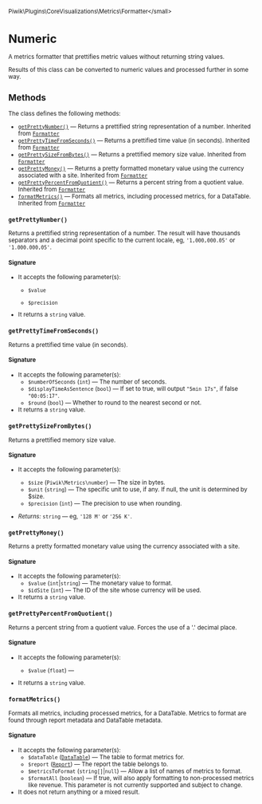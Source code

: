 <small>Piwik\Plugins\CoreVisualizations\Metrics\Formatter\</small>

Numeric
=======

A metrics formatter that prettifies metric values without returning string values.

Results of this class can be converted to numeric values and processed further in
some way.

Methods
-------

The class defines the following methods:

- [`getPrettyNumber()`](#getprettynumber) &mdash; Returns a prettified string representation of a number. Inherited from [`Formatter`](../../../../../Piwik/Metrics/Formatter.md)
- [`getPrettyTimeFromSeconds()`](#getprettytimefromseconds) &mdash; Returns a prettified time value (in seconds). Inherited from [`Formatter`](../../../../../Piwik/Metrics/Formatter.md)
- [`getPrettySizeFromBytes()`](#getprettysizefrombytes) &mdash; Returns a prettified memory size value. Inherited from [`Formatter`](../../../../../Piwik/Metrics/Formatter.md)
- [`getPrettyMoney()`](#getprettymoney) &mdash; Returns a pretty formatted monetary value using the currency associated with a site. Inherited from [`Formatter`](../../../../../Piwik/Metrics/Formatter.md)
- [`getPrettyPercentFromQuotient()`](#getprettypercentfromquotient) &mdash; Returns a percent string from a quotient value. Inherited from [`Formatter`](../../../../../Piwik/Metrics/Formatter.md)
- [`formatMetrics()`](#formatmetrics) &mdash; Formats all metrics, including processed metrics, for a DataTable. Inherited from [`Formatter`](../../../../../Piwik/Metrics/Formatter.md)

<a name="getprettynumber" id="getprettynumber"></a>
<a name="getPrettyNumber" id="getPrettyNumber"></a>
### `getPrettyNumber()`

Returns a prettified string representation of a number. The result will have
thousands separators and a decimal point specific to the current locale, eg,
`'1,000,000.05'` or `'1.000.000,05'`.

#### Signature

-  It accepts the following parameter(s):
    - `$value`
      
    - `$precision`
      
- It returns a `string` value.

<a name="getprettytimefromseconds" id="getprettytimefromseconds"></a>
<a name="getPrettyTimeFromSeconds" id="getPrettyTimeFromSeconds"></a>
### `getPrettyTimeFromSeconds()`

Returns a prettified time value (in seconds).

#### Signature

-  It accepts the following parameter(s):
    - `$numberOfSeconds` (`int`) &mdash;
       The number of seconds.
    - `$displayTimeAsSentence` (`bool`) &mdash;
       If set to true, will output `"5min 17s"`, if false `"00:05:17"`.
    - `$round` (`bool`) &mdash;
       Whether to round to the nearest second or not.
- It returns a `string` value.

<a name="getprettysizefrombytes" id="getprettysizefrombytes"></a>
<a name="getPrettySizeFromBytes" id="getPrettySizeFromBytes"></a>
### `getPrettySizeFromBytes()`

Returns a prettified memory size value.

#### Signature

-  It accepts the following parameter(s):
    - `$size` (`Piwik\Metrics\number`) &mdash;
       The size in bytes.
    - `$unit` (`string`) &mdash;
       The specific unit to use, if any. If null, the unit is determined by $size.
    - `$precision` (`int`) &mdash;
       The precision to use when rounding.

- *Returns:*  `string` &mdash;
    eg, `'128 M'` or `'256 K'`.

<a name="getprettymoney" id="getprettymoney"></a>
<a name="getPrettyMoney" id="getPrettyMoney"></a>
### `getPrettyMoney()`

Returns a pretty formatted monetary value using the currency associated with a site.

#### Signature

-  It accepts the following parameter(s):
    - `$value` (`int`|`string`) &mdash;
       The monetary value to format.
    - `$idSite` (`int`) &mdash;
       The ID of the site whose currency will be used.
- It returns a `string` value.

<a name="getprettypercentfromquotient" id="getprettypercentfromquotient"></a>
<a name="getPrettyPercentFromQuotient" id="getPrettyPercentFromQuotient"></a>
### `getPrettyPercentFromQuotient()`

Returns a percent string from a quotient value. Forces the use of a '.'
decimal place.

#### Signature

-  It accepts the following parameter(s):
    - `$value` (`float`) &mdash;
      
- It returns a `string` value.

<a name="formatmetrics" id="formatmetrics"></a>
<a name="formatMetrics" id="formatMetrics"></a>
### `formatMetrics()`

Formats all metrics, including processed metrics, for a DataTable. Metrics to format
are found through report metadata and DataTable metadata.

#### Signature

-  It accepts the following parameter(s):
    - `$dataTable` ([`DataTable`](../../../../../Piwik/DataTable.md)) &mdash;
       The table to format metrics for.
    - `$report` ([`Report`](../../../../../Piwik/Plugin/Report.md)) &mdash;
       The report the table belongs to.
    - `$metricsToFormat` (`string[]`|`null`) &mdash;
       Allow a list of names of metrics to format.
    - `$formatAll` (`boolean`) &mdash;
       If true, will also apply formatting to non-processed metrics like revenue. This parameter is not currently supported and subject to change.
- It does not return anything or a mixed result.

